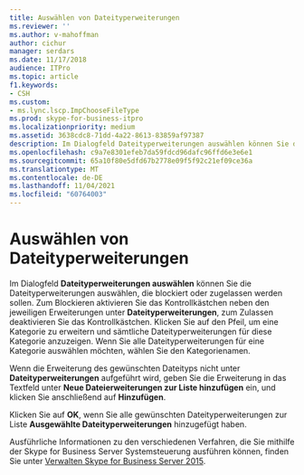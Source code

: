 ```yaml
---
title: Auswählen von Dateityperweiterungen
ms.reviewer: ''
ms.author: v-mahoffman
author: cichur
manager: serdars
ms.date: 11/17/2018
audience: ITPro
ms.topic: article
f1.keywords:
- CSH
ms.custom:
- ms.lync.lscp.ImpChooseFileType
ms.prod: skype-for-business-itpro
ms.localizationpriority: medium
ms.assetid: 3638cdc8-71dd-4a22-8613-83859af97387
description: Im Dialogfeld Dateityperweiterungen auswählen können Sie die Dateityperweiterungen auswählen, die blockiert oder zugelassen werden sollen. Zum Blockieren aktivieren Sie das Kontrollkästchen neben den jeweiligen Erweiterungen unter Dateityperweiterungen, zum Zulassen deaktivieren Sie das Kontrollkästchen. Klicken Sie auf den Pfeil, um eine Kategorie zu erweitern und sämtliche Dateityperweiterungen für diese Kategorie anzuzeigen. Wenn Sie alle Dateityperweiterungen für eine Kategorie auswählen möchten, wählen Sie den Kategorienamen.
ms.openlocfilehash: c9a7e8301efeb7da59fdcd96dafc96ffd6e3e6e1
ms.sourcegitcommit: 65a10f80e5dfd67b2778e09f5f92c21ef09ce36a
ms.translationtype: MT
ms.contentlocale: de-DE
ms.lasthandoff: 11/04/2021
ms.locfileid: "60764003"
---
```

# <a name="select-file-type-extensions"></a>Auswählen von Dateityperweiterungen
 
Im Dialogfeld **Dateityperweiterungen auswählen** können Sie die Dateityperweiterungen auswählen, die blockiert oder zugelassen werden sollen. Zum Blockieren aktivieren Sie das Kontrollkästchen neben den jeweiligen Erweiterungen unter **Dateityperweiterungen**, zum Zulassen deaktivieren Sie das Kontrollkästchen. Klicken Sie auf den Pfeil, um eine Kategorie zu erweitern und sämtliche Dateityperweiterungen für diese Kategorie anzuzeigen. Wenn Sie alle Dateityperweiterungen für eine Kategorie auswählen möchten, wählen Sie den Kategorienamen. 
  
Wenn die Erweiterung des gewünschten Dateityps nicht unter **Dateityperweiterungen** aufgeführt wird, geben Sie die Erweiterung in das Textfeld unter **Neue Dateierweiterungen zur Liste hinzufügen** ein, und klicken Sie anschließend auf **Hinzufügen**. 
  
Klicken Sie auf **OK**, wenn Sie alle gewünschten Dateityperweiterungen zur Liste **Ausgewählte Dateityperweiterungen** hinzugefügt haben.
  
Ausführliche Informationen zu den verschiedenen Verfahren, die Sie mithilfe der Skype for Business Server Systemsteuerung ausführen können, finden Sie unter [Verwalten Skype for Business Server 2015](../../manage/manage.md).
  

